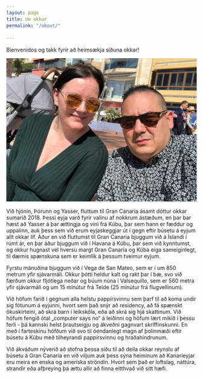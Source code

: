 ```yaml
---
layout: page
title: Um okkur
permalink: "/about/"

---
```

Bienvenidos og takk fyrir að heimsækja síðuna okkar!

![](/uploads/57538151_10156416802232896_3346958685380280320_o.jpg)

Við hjónin, Þórunn og Yasser, fluttum til Gran Canaria ásamt dóttur okkar sumarið 2018. Þessi eyja varð fyrir valinu af nokkrum ástæðum, en þar bar hæst að Yasser á þar ættingja og vini frá Kúbu, þar sem hann er fæddur og uppalinn, auk þess sem við erum eyjaskeggjar út í gegn eftir búsetu á eyjum allt okkar líf. Áður en við fluttumst til Gran Canaria bjuggum við á Íslandi í rúmt ár, en þar áður bjuggum við í Havana á Kúbu, þar sem við kynntumst, og okkur hugnast vel hversu margt Gran Canaria og Kúba eiga sameiginlegt, til dæmis spænskuna sem er keimlík á þessum tveimur eyjum.

Fyrstu mánuðina bjuggum við í Vega de San Mateo, sem er í um 850 metrum yfir sjávarmáli. Okkur þótti heldur kalt og rakt þar í bæ, svo við færðum okkur fljótlega neðar og búum núna í Valsequillo, sem er 560 metra yfir sjávarmáli og um 15 mínútur frá Telde (25 mínútur frá flugvellinum).

Við höfum farið í gegnum alla helstu pappírsvinnu sem þarf til að koma undir sig fótunum á eyjunni, hvort sem það snýr að residency, að fá spænskt ökuskírteini, að skrá barn í leikskóla, eða að skrá sig hjá skattinum. Við höfum fengið ótal „computer says no“ á leiðinni og höfum lært mikið í þessu ferli - þá kannski helst þrautseigju og ákveðni gagnvart skriffinskunni. En með í farteskinu höfðum við svo til óendanlegt magn af þolinmæði eftir búsetu á Kúbu með tilheyrandi pappírsvinnu og hraðahindrunum.

Við ákváðum nýverið að stofna þessa síðu til að deila okkar reynslu af búsetu á Gran Canaria en við viljum auk þess sýna heiminum að Kanaríeyjar eru meira en enska og ameríska ströndin. Hvort sem það er loftslag, náttúra, strandir eða afþreying þá ættu allir að finna eitthvað við sitt hæfi.